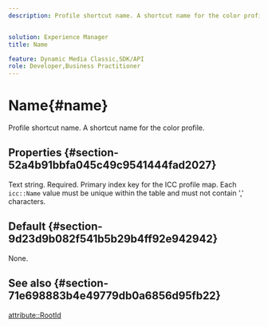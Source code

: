 ```yaml
---
description: Profile shortcut name. A shortcut name for the color profile.


solution: Experience Manager
title: Name

feature: Dynamic Media Classic,SDK/API
role: Developer,Business Practitioner
---
```


# Name{#name}

Profile shortcut name. A shortcut name for the color profile.

## Properties {#section-52a4b91bbfa045c49c9541444fad2027}

Text string. Required. Primary index key for the ICC profile map. Each `icc::Name` value must be unique within the table and must not contain ',' characters.

## Default {#section-9d23d9b082f541b5b29b4ff92e942942}

None.

## See also {#section-71e698883b4e49779db0a6856d95fb22}

[attribute::RootId](../../../../../ir-api/material-cat/image-rendering-api-ref/c-ir-material-catalog/c-ir-attributes-reference/r-ir-rootid.md#reference-54b42b7125824be593378c1accb70d5a) 
